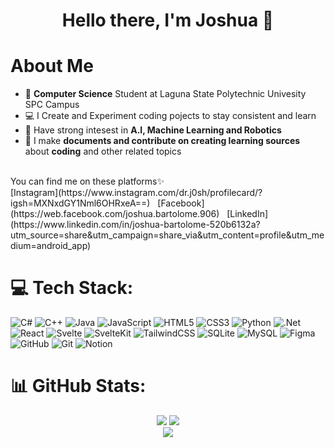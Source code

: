 <h1 align = "center">Hello there, I'm Joshua 🌟</h1>

# About Me
- 🧠 <b>Computer Science</b> Student at Laguna State Polytechnic Univesity SPC Campus<br>
- 💻 I Create and Experiment coding pojects to stay consistent and learn<br>
- 🤖 Have strong intesest in <b>A.I, Machine Learning and Robotics</b><br>
- 📖 I make <b>documents and contribute on creating learning sources</b> about <b>coding</b> and other related topics<br>
<br>
You can find me on these platforms✨<br>
[Instagram](https://www.instagram.com/dr.j0sh/profilecard/?igsh=MXNxdGY1Nml6OHRxeA==)&nbsp;&nbsp;&nbsp;[Facebook](https://web.facebook.com/joshua.bartolome.906)&nbsp;&nbsp;&nbsp;[LinkedIn](https://www.linkedin.com/in/joshua-bartolome-520b6132a?utm_source=share&utm_campaign=share_via&utm_content=profile&utm_medium=android_app) 


# 💻 Tech Stack:
![C#](https://img.shields.io/badge/c%23-%23239120.svg?style=flat&logo=csharp&logoColor=white) ![C++](https://img.shields.io/badge/c++-%2300599C.svg?style=flat&logo=c%2B%2B&logoColor=white) ![Java](https://img.shields.io/badge/java-%23ED8B00.svg?style=flat&logo=openjdk&logoColor=white) ![JavaScript](https://img.shields.io/badge/javascript-%23323330.svg?style=flat&logo=javascript&logoColor=%23F7DF1E) ![HTML5](https://img.shields.io/badge/html5-%23E34F26.svg?style=flat&logo=html5&logoColor=white) ![CSS3](https://img.shields.io/badge/css3-%231572B6.svg?style=flat&logo=css3&logoColor=white) ![Python](https://img.shields.io/badge/python-3670A0?style=flat&logo=python&logoColor=ffdd54) ![.Net](https://img.shields.io/badge/.NET-5C2D91?style=flat&logo=.net&logoColor=white) ![React](https://img.shields.io/badge/react-%2320232a.svg?style=flat&logo=react&logoColor=%2361DAFB) ![Svelte](https://img.shields.io/badge/svelte-%23f1413d.svg?style=flat&logo=svelte&logoColor=white) ![SvelteKit](https://img.shields.io/badge/sveltekit-%23ff3e00.svg?style=flat&logo=svelte&logoColor=white) ![TailwindCSS](https://img.shields.io/badge/tailwindcss-%2338B2AC.svg?style=flat&logo=tailwind-css&logoColor=white) ![SQLite](https://img.shields.io/badge/sqlite-%2307405e.svg?style=flat&logo=sqlite&logoColor=white) ![MySQL](https://img.shields.io/badge/mysql-4479A1.svg?style=flat&logo=mysql&logoColor=white) ![Figma](https://img.shields.io/badge/figma-%23F24E1E.svg?style=flat&logo=figma&logoColor=white) ![GitHub](https://img.shields.io/badge/github-%23121011.svg?style=flat&logo=github&logoColor=white) ![Git](https://img.shields.io/badge/git-%23F05033.svg?style=flat&logo=git&logoColor=white) ![Notion](https://img.shields.io/badge/Notion-%23000000.svg?style=flat&logo=notion&logoColor=white)
# 📊 GitHub Stats:
<div align="center">
<img src="https://github-readme-stats.vercel.app/api?username=Josh45645&theme=blue_navy&hide_border=false&include_all_commits=false&count_private=false" />

<img src="https://nirzak-streak-stats.vercel.app/?user=Josh45645&theme=blue_navy&hide_border=false" />

<br/>
<img src="https://github-readme-stats.vercel.app/api/top-langs/?username=Josh45645&theme=blue_navy&hide_border=false&include_all_commits=false&count_private=false&layout=compact" />

</div>


